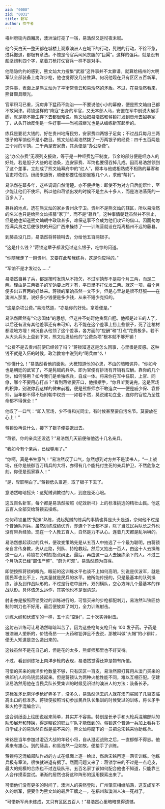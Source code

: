 ```yaml
---
aid: "0008"
zid: "0031"
title: 新军
author: 吹牛者
---
```


梧州府衙内西厢房，澳洲油灯亮了一宿，易浩然又是彻夜未眠。

他今天白天一整天都在城楼上观察澳洲人在城下的行动，髡贼的行动，不徐不急，进兵撤退，都极有章法。不愧是令官兵闻风丧胆的“巨渠”。这样的强兵，就是没有船坚炮利四个字，拿着刀枪打仗官兵一样不是对手。

他隐隐约约的感到，熊文灿大力搜集“武器”这件事并不太靠谱。就算给梧州的大明军队全部装备上南洋步枪，他也觉得没几分胜算。何况他现在只有区区五百新军。

这件事，表面上是熊文灿为了平衡常青云和易浩然的矛盾。不过，在易浩然看来，熊督颇具眼光。

官军积习已重，沉疴非下猛药不能治――不要说他小小的幕僚，便是熊文灿自己都不敢问津。蒋锁这样的“降寇”出身的军官，又无本部人马，安置在军中别说大展手脚，就是能不能生存下去都很难说。熊文灿把易浩然和蒋锁打发到贵州去招募家丁，从头开始反倒是一件好事――当初戚继光也是从编练新军起步的。

练兵是要花大钱的。好在贵州地瘠民穷，安家费四两银子足矣；不过战兵每月三两银子的军饷也不是小数目。熊文灿给易浩然拨了一万两银子的经费：四千五百两是三个月的军饷，二千两是安家费，其余便是“办公杂费”。

这“办公杂费”无须列支报效，等于是一种经费包干制度，节余的部分便是经办人的好处，若是胆子大些的老油条，连安家费、军饷也要侵吞掉几成。因而易浩然领到了这个差事，立刻成了熊文灿幕府中的“红人”，原本与他或相熟或不相熟的幕客和官吏将佐们，纷纷来道贺，顺便都要往他那里塞几个人，求他“帮衬”。

易浩然在幕多年，这些调调自然清楚。亦不便拒绝：即使不为对方日后能帮忙，至少能让他们不使坏。所以他和蒋锁出发的时候不是主从十多人，而是浩浩荡荡的一百多人了。

募兵的地点，选在熊文灿的家乡贵州永宁卫。贵州不是熊文灿的辖区，所以易浩然的名义也只是给熊文灿招募“家丁”，而不是“募兵”。这种事情朝廷虽然并不禁止，但是他也知道熊文灿朝中政敌甚多，难保这事不会成为他们攻讦的借口。因而匆匆招满兵员之后便很快的开回广西来操练了――训练营就设在距离梧州不远的藤县。

到藤县没几日，易浩然将蒋锁叫去，分给他五百两银子。

“这是什么钱？”蒋锁这辈子都没见过这么银子，吃惊的问道。

“你随我走了一趟贵州，又要在此帮我练兵，这是你应得的。”

“军饷不是才发过么……”

易浩然自募了兵，都是按时发饷从不拖欠，不过军饷却不是每个月三两，而是二两。理由是三两银子的军饷要上阵才有，平日里不打仗发二两。就这一项，每个月便多出五百两的好处来。蒋锁的军饷虽然一文不少，但是心里总是很不舒服――在澳洲人那里，说好多少钱便是多少钱，从来不短少克扣的。

“这是杂项公费。”易浩然道，“亦是你的好处。拿着便是。”

易浩然固然有“公忠国体”的思想，但这并不妨碍他贪腐自肥。他都是过五的人了，以后还有没有其他差事还有未可知，若不能在这个差事上捞上些银子，死了连棺材都没地方埋！何况自从他领了这个差事，各方面的“应酬”和“打点”花费极多。若不从大头兵头上盘剥下来，熊文灿发给他的“公费杂项”根本就不够开销！

“公费不是去贵州前便已经领了吗？”蒋锁知道这是怎么回事，心里很是反感。这种钱不就是入伍的时候，政治教育中说到的“喝兵血”么！

“你懂什么！”易浩然看他的面色，大概知道他的心思，不由的暗暗诧异，“你如今也是朝廷的武官了，不是髡贼的兵卒。即为官便有排场有开销有应酬。靠你的几个饷，如何够用？如今我们是单独练兵，自成一体。将来你在军中任职，上官、同僚，哪个不要用心打点？”看到蒋锁要开口，他摆摆手，“你且听我说完。这是官场的积弊，别说你我这样的微末前程，便是熊督师亦不敢造次――便是戚少保、袁督师，当年都不得不趋附朝中权贵――如若不然，莫说建功立业，连你的官位乃至性命都不得保全！”

他叹了一口气：“即入官场，少不得和光同尘，有时候甚至要自污名节。莫要放在心上！”

蒋锁没再说什么，接下了银子便要退出去。

“蒋锁，你的亲兵还没选？”易浩然几天前便催他选十几名亲兵。

“我如今有个亲兵，已经够用了。”

“你啊，真是书生意气！”易浩然叹了口气，忽然想到对方并不是读书人，“一上战场，任你是统御百万精兵的大将，亦得有几个能托付生死的亲兵护卫，不然危急之刻，你便是孤家寡人！”

“是，卑职明白了。”蒋锁低头禀道，取了银子下去了。

意浩然暗暗摇头：这髡贼调教过的人，到底是死心眼。

这五百名新军，每个都是易浩然按照《纪效新书》上的标准挑选的精壮山民。他这五百人全部交给蒋锁去操练。

奈何蒋锁虽然“髡操”熟练，说起髡贼的练兵的事情也算是头头是道，奈何他不过是个普通队列兵，虽然训练成绩优秀，却连个下士都不是，除了当过民兵队长之外也没有带兵经验。现在一个人教五百人，自然是力不从心。连着几天都是乱哄哄的。

易浩然想起读过的兵书，便改变策略先是从五百人中抽选了十个最为聪明，由蒋锁亲自言传身教，先从走路，列队、持枪教起。然后又抽出一百人，由这十人去操练这一百人，蒋锁在旁时刻指点纠正。最后，再由这一百人去操练余下的人。不过三个月功夫已经“部伍严整”、“蔚为可观”。易浩然颇为自得。

即使按照蒋锁的眼光，眼前的这训练水平也谈不上如何高明，别说是伏波军，就是国民军也比不上，充其量就是民兵的水平。他所能传授的，只是最基本的队列操练，涉及到作战队形的，不过是行进中展开，双列横队，空心方阵几个最基本的作战队形。具体该怎么运作，其实他也不是很清楚。

射击亦是按照蒋锁受过的训练进行的，可惜买来的步枪都配刺刀，易浩然叫铁匠仿制的刺刀也不好用，最后便放弃了刺刀，全力训练射击。

训练大纲和伏波军的一样，五十次“空射”，三十次实弹射击。

这射击训练可让易浩然暗暗叫苦了。因为这些枪每支枪只有 100 发子药。子药是被澳洲人垄断的，价钱奇昂――火药和铅弹且不去说，那被叫做“火帽”的小铜片，便无人知道是怎么造出来的。

这钱虽然不是花自己的，但是花的太多，熊督师那里也不好交待。

不过，看到训练场上南洋步枪的表现，易浩然觉得还算是物有所值。

可惜的买来的南洋步枪数量不够，只有区区一百支，易浩然原打算用从澳门买来的佛郎机人的鸟铳武装起来。但是蒋锁认为两种火枪性能不同，难以互相匹配。便建议易浩然用他在当民兵队长受集训的时候见识过的澳洲人的方法：装备长矛。

这标准矛比南洋步枪好弄多了，没多久，易浩然派去的人就在澳门买回了几百支临高出口的标准矛。蒋锁便按照当初参加民兵队长集训的时候受过的训练，将长矛手和火枪手混编合训。

这合训纸面上绘图说起来简单，其实并不容易。特别是长矛手和火枪兵混编部队的队形展开和转换，得是精锐的职业军队才能做到的。蒋锁这个普通一兵加上看兵书自学成才的易浩然自然是搞不来的。熊文灿将麾下的一员把总宋铭来协助练兵。

宋铭是当年参加过澄迈大战的年轻小将，自从澄迈战败之后，一直郁郁不得志。他素来有雄心。到的藤县，和易浩然一见如故，便接手了训练。

蒋锁将这混编部队作战的方式在纸面上逐一绘出，然后宋铭再逐一落实训练。他练兵极有章法，很快就进退有据了。然而问题又来了：蒋锁学来的不过是一点毛皮，最大的规模的合练也不过连级队形。五百名家丁该如何配合他也不知道，只能靠三人合作摸索尝试。渐渐的居然也将这种阵形的运用摸索出来了。

可惜他们没有更多的时间了，澳洲人的突然登陆，广州肇庆相继陷落，这支成军不久的新军，便要作为熊文灿的最后王牌之一，在梧州和澳洲人决一死战了。

“可惜新军尚未练成，又只有区区五百人！”易浩然心里暗暗觉得遗憾。
